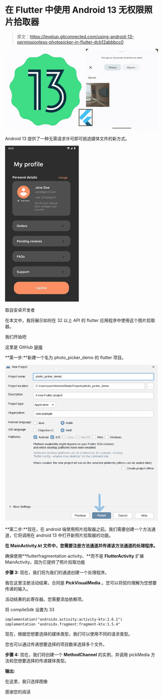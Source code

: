 # 在 Flutter 中使用 Android 13 无权限照片拾取器

> 原文：<https://levelup.gitconnected.com/using-android-13-permissionless-photopicker-in-flutter-dcb12abbbcc0>

![](img/30b6790fa0afcb82a2f4bd5493877325.png)

Android 13 提供了一种无需请求许可即可挑选媒体文件的新方式。

![](img/d481cee3910a64fd8e8b4c533cfadc26.png)

取自安卓开发者

在本文中，我将展示如何在 32 以上 API 的 flutter 应用程序中使用这个图片拾取器。

我们开始吧

这里是 GitHub [链接](https://github.com/Arunshaik2001/photo_picker_demo)

**第一步:**新建一个名为 photo_picker_demo 的 flutter 项目。

![](img/5d5d115fc89c4babc9ce4f51dd164370.png)

**第二步:**现在，在 android 端使用照片拾取器之前。我们需要创建一个方法通道，它将调用在 android 13 中打开新照片拾取器的功能。

**在 MainActivity.kt 文件中，您需要注册方法通道并传递该方法通道的处理程序。**

确保使用**flutterfragmentation activity、**而不是 **FlutterActivity** 扩展 MainActivity，因为它提供了照片拾取功能

**步骤 3:** 现在，我们将为我们的通道创建一个处理程序。

我在这里注册活动结果，合同是 **PickVisualMedia** 。您可以将契约理解为您想要传递的输入。

活动结果的此寄存器。您需要添加依赖项。

将 compileSdk 设置为 33

```
implementation("androidx.activity:activity-ktx:1.6.1")
implementation "androidx.fragment:fragment-ktx:1.5.4"
```

现在，根据您想要选择的媒体类型，我们可以使用不同的请求类型。

您也可以通过传递想要选择的项目数来选择多个文件。

**步骤 4:** 现在，我们将创建一个 **MethodChannel** 的实例，并调用 pickMedia 方法和您想要选择的传递媒体类型。

**输出:**

在这里，我只选择图像

感谢您的阅读